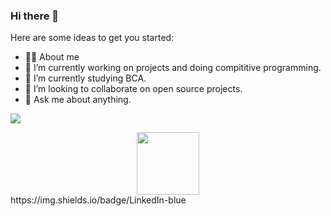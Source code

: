 ### Hi there 👋

Here are some ideas to get you started:

- 👨‍💻 About me
- 🔭 I’m currently working on projects and doing compititive programming.
- 🌱 I’m currently studying BCA. 
- 👯 I’m looking to collaborate on open source projects.
- 💬 Ask me about anything.


![](https://img.shields.io/badge/<WORD_ON_LEFT>-<WORD_ON_RIGHT>-informational?style=flat&logo=<LOGO_NAME>&logoColor=white&color=2bbc8a)











<div id="header" align="center">
  <img src="https://media.giphy.com/media/M9gbBd9nbDrOTu1Mqx/giphy.gif" width="100"/>
</div>
https://img.shields.io/badge/LinkedIn-blue
